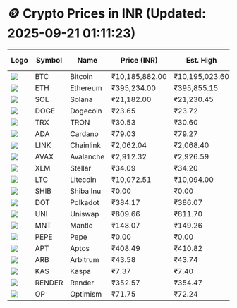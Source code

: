 # 🪙 Crypto Prices in INR (Updated: 2025-09-21 01:11:23)

| Logo | Symbol | Name       | Price (INR) | Est. High | Est. Low | Gross Profit | Fees | Net Profit | ROI % |
|------|--------|------------|-------------|-----------|----------|---------------|------|-------------|--------|
| ![](https://coin-images.coingecko.com/coins/images/1/large/bitcoin.png?1696501400) | BTC    | Bitcoin    | ₹10,185,882.00 | ₹10,195,023.60 | ₹10,176,740.40 | ₹179.66 | ₹200.00 | ₹-20.34 | -0.02% |
| ![](https://coin-images.coingecko.com/coins/images/279/large/ethereum.png?1696501628) | ETH    | Ethereum   | ₹395,234.00 | ₹395,855.15 | ₹394,612.85 | ₹314.81 | ₹200.00 | ₹114.81 | 0.11% |
| ![](https://coin-images.coingecko.com/coins/images/4128/large/solana.png?1718769756) | SOL    | Solana     | ₹21,182.00 | ₹21,230.45 | ₹21,133.55 | ₹458.51 | ₹200.00 | ₹258.51 | 0.26% |
| ![](https://coin-images.coingecko.com/coins/images/5/large/dogecoin.png?1696501409) | DOGE   | Dogecoin   | ₹23.65 | ₹23.72 | ₹23.58 | ₹585.22 | ₹200.00 | ₹385.22 | 0.39% |
| ![](https://coin-images.coingecko.com/coins/images/1094/large/tron-logo.png?1696502193) | TRX    | TRON       | ₹30.53 | ₹30.60 | ₹30.46 | ₹433.30 | ₹200.00 | ₹233.30 | 0.23% |
| ![](https://coin-images.coingecko.com/coins/images/975/large/cardano.png?1696502090) | ADA    | Cardano    | ₹79.03 | ₹79.27 | ₹78.79 | ₹605.40 | ₹200.00 | ₹405.40 | 0.41% |
| ![](https://coin-images.coingecko.com/coins/images/877/large/chainlink-new-logo.png?1696502009) | LINK   | Chainlink  | ₹2,062.04 | ₹2,068.40 | ₹2,055.68 | ₹619.07 | ₹200.00 | ₹419.07 | 0.42% |
| ![](https://coin-images.coingecko.com/coins/images/12559/large/Avalanche_Circle_RedWhite_Trans.png?1696512369) | AVAX   | Avalanche  | ₹2,912.32 | ₹2,926.59 | ₹2,898.05 | ₹984.77 | ₹200.00 | ₹784.77 | 0.78% |
| ![](https://coin-images.coingecko.com/coins/images/100/large/fmpFRHHQ_400x400.jpg?1735231350) | XLM    | Stellar    | ₹34.09 | ₹34.20 | ₹33.98 | ₹653.34 | ₹200.00 | ₹453.34 | 0.45% |
| ![](https://coin-images.coingecko.com/coins/images/2/large/litecoin.png?1696501400) | LTC    | Litecoin   | ₹10,072.51 | ₹10,094.00 | ₹10,051.02 | ₹427.60 | ₹200.00 | ₹227.60 | 0.23% |
| ![](https://coin-images.coingecko.com/coins/images/11939/large/shiba.png?1696511800) | SHIB   | Shiba Inu  | ₹0.00 | ₹0.00 | ₹0.00 | ₹578.47 | ₹200.00 | ₹378.47 | 0.38% |
| ![](https://coin-images.coingecko.com/coins/images/12171/large/polkadot.png?1696512008) | DOT    | Polkadot   | ₹384.17 | ₹386.07 | ₹382.27 | ₹995.11 | ₹200.00 | ₹795.11 | 0.80% |
| ![](https://coin-images.coingecko.com/coins/images/12504/large/uniswap-logo.png?1720676669) | UNI    | Uniswap    | ₹809.66 | ₹811.70 | ₹807.62 | ₹504.82 | ₹200.00 | ₹304.82 | 0.30% |
| ![](https://coin-images.coingecko.com/coins/images/30980/large/Mantle-Logo-mark.png?1739213200) | MNT    | Mantle     | ₹148.07 | ₹149.26 | ₹146.88 | ₹1,619.68 | ₹200.00 | ₹1,419.68 | 1.42% |
| ![](https://coin-images.coingecko.com/coins/images/29850/large/pepe-token.jpeg?1696528776) | PEPE   | Pepe       | ₹0.00 | ₹0.00 | ₹0.00 | ₹738.29 | ₹200.00 | ₹538.29 | 0.54% |
| ![](https://coin-images.coingecko.com/coins/images/26455/large/aptos_round.png?1696525528) | APT    | Aptos      | ₹408.49 | ₹410.82 | ₹406.16 | ₹1,148.57 | ₹200.00 | ₹948.57 | 0.95% |
| ![](https://coin-images.coingecko.com/coins/images/16547/large/arb.jpg?1721358242) | ARB    | Arbitrum   | ₹43.58 | ₹43.74 | ₹43.42 | ₹746.23 | ₹200.00 | ₹546.23 | 0.55% |
| ![](https://coin-images.coingecko.com/coins/images/25751/large/kaspa-icon-exchanges.png?1696524837) | KAS    | Kaspa      | ₹7.37 | ₹7.40 | ₹7.34 | ₹735.39 | ₹200.00 | ₹535.39 | 0.54% |
| ![](https://coin-images.coingecko.com/coins/images/11636/large/rndr.png?1696511529) | RENDER | Render     | ₹352.57 | ₹354.47 | ₹350.67 | ₹1,083.07 | ₹200.00 | ₹883.07 | 0.88% |
| ![](https://coin-images.coingecko.com/coins/images/25244/large/Optimism.png?1696524385) | OP     | Optimism   | ₹71.75 | ₹72.24 | ₹71.26 | ₹1,385.14 | ₹200.00 | ₹1,185.14 | 1.19% |
